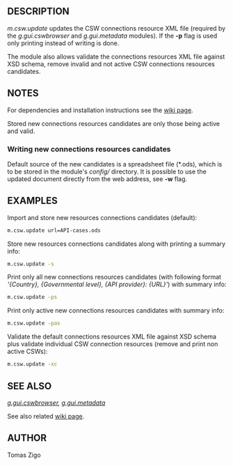 ## DESCRIPTION

*m.csw.update* updates the CSW connections resource XML file (required
by the *g.gui.cswbrowser* and *g.gui.metadata* modules). If the **-p**
flag is used only printing instead of writing is done.

The module also allows validate the connections resources XML file
against XSD schema, remove invalid and not active CSW connections
resources candidates.

## NOTES

For dependencies and installation instructions see the [wiki
page](https://grasswiki.osgeo.org/wiki/ISO/INSPIRE_Metadata_Support).

Stored new connections resources candidates are only those being active
and valid.

### Writing new connections resources candidates

Default source of the new candidates is a spreadsheet file (\*.ods),
which is to be stored in the module's *config/* directory. It is
possible to use the updated document directly from the web address, see
**-w** flag.

## EXAMPLES

Import and store new resources connections candidates (default):

```sh
m.csw.update url=API-cases.ods
```

Store new resources connections candidates along with printing a summary
info:

```sh
m.csw.update -s
```

Print only all new connections resources candidates (with following
format *'{Country}, {Governmental level}, {API provider}: {URL}'*) with
summary info:

```sh
m.csw.update -ps
```

Print only active new connections resources candidates with summary
info:

```sh
m.csw.update -pas
```

Validate the default connections resources XML file against XSD schema
plus validate individual CSW connection resources (remove and print non
active CSWs):

```sh
m.csw.update -xc
```

## SEE ALSO

*[g.gui.cswbrowser](g.gui.cswbrowser.md),
[g.gui.metadata](g.gui.metadata.md)*

See also related [wiki
page](https://grasswiki.osgeo.org/wiki/ISO/INSPIRE_Metadata_Support).

## AUTHOR

Tomas Zigo
